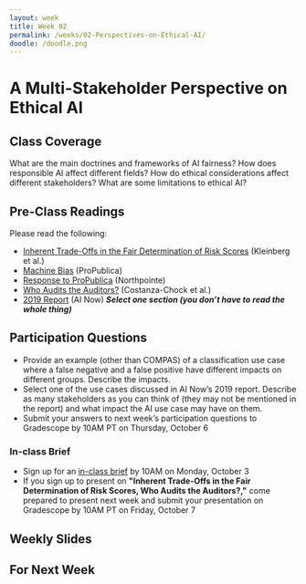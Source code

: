 ```yaml
---
layout: week
title: Week 02
permalink: /weeks/02-Perspectives-on-Ethical-AI/
doodle: /doodle.png
---
```


# A Multi-Stakeholder Perspective on Ethical AI

## Class Coverage
What are the main doctrines and frameworks of AI fairness? How does responsible AI affect different fields? How do ethical considerations affect different stakeholders? What are some limitations to ethical AI? 

## Pre-Class Readings
Please read the following:
* [Inherent Trade-Offs in the Fair Determination of Risk Scores](https://arxiv.org/abs/1609.05807) (Kleinberg et al.)
* [Machine Bias](https://www.propublica.org/article/machine-bias-risk-assessments-in-criminal-sentencing) (ProPublica)
* [Response to ProPublica](https://www.equivant.com/response-to-propublica-demonstrating-accuracy-equity-and-predictive-parity/) (Northpointe) 
* [Who Audits the Auditors?](https://www.ajl.org/auditors) (Costanza-Chock et al.)
* [2019 Report](https://ainowinstitute.org/AI_Now_2019_Report.pdf) (AI Now) _**Select one section (you don’t have to read the whole thing)**_

## Participation Questions
* Provide an example (other than COMPAS) of a classification use case where a false negative and a false positive have different impacts on different groups. Describe the impacts. 
* Select one of the use cases discussed in AI Now’s 2019 report. Describe as many stakeholders as you can think of (they may not be mentioned in the report) and what impact the AI use case may have on them.
* Submit your answers to next week’s participation questions to Gradescope by 10AM PT on Thursday, October 6 

### In-class Brief
* Sign up for an [in-class brief](https://docs.google.com/spreadsheets/d/1DNA4mQLQmbhFEtm74PEPsUDTEGx0pK_BFzlQcltFaMg/edit?usp=sharing) by 10AM on Monday, October 3
* If you sign up to present on **"Inherent Trade-Offs in the Fair Determination of Risk Scores, Who Audits the Auditors?,"** come prepared to present next week and submit your presentation on Gradescope by 10AM PT on Friday, October 7

## Weekly Slides

## For Next Week

